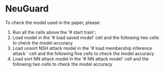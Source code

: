 # NeuGuard


To check the model used in the paper, please:
1. Run all the cells above the '# start train';
2. Load model in the '# load saved model' cell and the following two cells to check the model accuracy
3. Load unsort NSH attack model in the '# load membership inference attack ' cell and the following five cells to check the model accuracy
4. Load sort NN attack model in the '# NN attack model' cell and the following two cells to check the model accuracy


<!-- The pretrained models can be download [here](https://drive.google.com/drive/folders/1qjPOpicHpCoKcdmL2Iko5f7P6ho5MrIq?usp=sharing). -->

<!-- The link include models for CIFAR10.  -->
